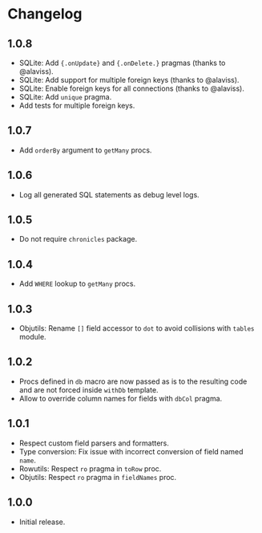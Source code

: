 # Changelog

## 1.0.8

-   SQLite: Add `{.onUpdate}` and `{.onDelete.}` pragmas (thanks to @alaviss).
-   SQLite: Add support for multiple foreign keys (thanks to @alaviss).
-   SQLite: Enable foreign keys for all connections (thanks to @alaviss).
-   SQLite: Add `unique` pragma.
-   Add tests for multiple foreign keys.


## 1.0.7

-   Add ``orderBy`` argument to ``getMany`` procs.


## 1.0.6

-   Log all generated SQL statements as debug level logs.


## 1.0.5

-   Do not require ``chronicles`` package.


## 1.0.4

-   Add ``WHERE`` lookup to ``getMany`` procs.


## 1.0.3

-   Objutils: Rename ``[]`` field accessor to ``dot`` to avoid collisions with ``tables`` module.


## 1.0.2

-   Procs defined in ``db`` macro are now passed as is to the resulting code and are not forced inside ``withDb`` template.
-   Allow to override column names for fields with ``dbCol`` pragma.


## 1.0.1

-   Respect custom field parsers and formatters.
-   Type conversion: Fix issue with incorrect conversion of field named ``name``.
-   Rowutils: Respect ``ro`` pragma in ``toRow`` proc.
-   Objutils: Respect ``ro`` pragma in ``fieldNames`` proc.


## 1.0.0

-   Initial release.
